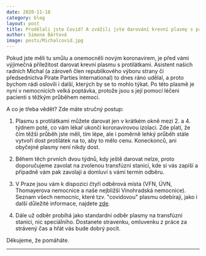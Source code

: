 ```yaml
---
date: 2020-11-18
category: blog
layout: post
title: Prodělali jste Covid? A zvážili jste darování krevní plasmy s protilátkami?
author: Simona Bártová
image: posts/Michalcovid.jpg
---
```


Pokud jste měli tu smůlu a onemocněli novým koronavirem, je před vámi výjimečná příležitost darovat krevní plasmu s protilátkami. Asistent našich radních Michal (a zároveň člen republikového výboru strany či předsednictva Pirate Parties International) to dnes ráno udělal, a proto bychom rádi oslovili i další, kterých by se to mohlo týkat. Po této plasmě je nyní v nemocnicích velká poptávka, protože jsou s její pomocí léčeni pacienti s těžkým průběhem nemoci.

A co je třeba vědět? Zde máte stručný postup:

1. Plasmu s protilátkami můžete darovat jen v krátkém okně mezi 2. a 4. týdnem poté, co vám lékař ukončí koronavirovou  izolaci. Zde platí, že čím těžší průběh jste měli, tím lépe, ale i poměrně lehký průběh stále vytvoří dost protilátek na to, aby to mělo cenu. Koneckonců, ani obyčejné plasmy není nikdy dost.

2. Během těch prvních dvou týdnů, kdy ještě darovat nelze, proto doporučujeme zavolat na zvolenou transfúzní stanici, kde si vás zapíší a případně vám pak zavolají a domluví s vámi termín odběru.

3. V Praze jsou vám k dispozici čtyři odběrová místa (VFN, ÚVN, Thomayerova nemocnice a naše nejbližší Vinohradská nemocnice). Seznam všech nemocnic, které tzv. "covidovou" plasmu odebírají, jako i další důležité informace, najdete [zde](https://koronavirus.mzcr.cz/hledame-darce-anti-covidove-rekonvalescentni-plazmy-pro-moznou-lecbu-pacientu-s-covid-19/).

4. Dále už odběr probíhá jako standardní odběr plasmy na transfúzní stanici, nic speciálního. Dostanete stravenku, omluvenku z práce za strávený čas a hřát vás bude dobrý pocit.

Děkujeme, že pomáháte.

- - -
